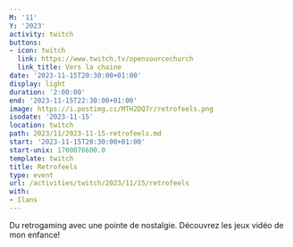 ```yaml
---
M: '11'
Y: '2023'
activity: twitch
buttons:
- icon: twitch
  link: https://www.twitch.tv/opensourcechurch
  link_title: Vers la chaine
date: '2023-11-15T20:30:00+01:00'
display: light
duration: '2:00:00'
end: '2023-11-15T22:30:00+01:00'
image: https://i.postimg.cc/MTH2DQ7r/retrofeels.png
isodate: '2023-11-15'
location: twitch
path: 2023/11/2023-11-15-retrofeels.md
start: '2023-11-15T20:30:00+01:00'
start-unix: 1700076600.0
template: twitch
title: Retrofeels
type: event
url: /activities/twitch/2023/11/15/retrofeels
with:
- Ilans
---
```

Du retrogaming avec une pointe de nostalgie. Découvrez les jeux vidéo de mon enfance!